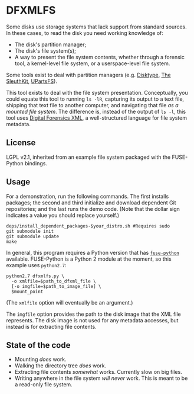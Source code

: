 # DFXMLFS

Some disks use storage systems that lack support from standard sources.  In these cases, to read the disk you need working knowledge of:

* The disk's partition manager;
* The disk's file system(s);
* A way to present the file system contents, whether through a forensic tool, a kernel-level file system, or a userspace-level file system.

Some tools exist to deal with partition managers (e.g. [Disktype](https://github.com/kamwoods/disktype), [The SleuthKit](https://github.com/sleuthkit/sleuthkit), [UPartsFS](https://github.com/ajnelson/upartsfs)).

This tool exists to deal with the file system presentation.  Conceptually, you could equate this tool to running `ls -lR`, capturing its output to a text file, shipping that text file to another computer, and navigating that file *as a mounted file system*.  The difference is, instead of the output of `ls -l`, this tool uses [Digital Forensics XML](http://forensicswiki.org/wiki/DFXML), a well-structured language for file system metadata.


## License

LGPL v2.1, inherited from an example file system packaged with the FUSE-Python bindings.


## Usage

For a demonstration, run the following commands.  The first installs packages; the second and third initialize and download dependent Git repositories; and the last runs the demo code.  (Note that the dollar sign indicates a value you should replace yourself.)

    deps/install_dependent_packages-$your_distro.sh #Requires sudo
    git submodule init
    git submodule update
    make

In general, this program requires a Python version that has [`fuse-python`](http://sourceforge.net/p/fuse/fuse-python/ci/master/tree/) available.  FUSE-Python is a Python 2 module at the moment, so this example uses `python2.7`:

    python2.7 dfxmlfs.py \
      -o xmlfile=$path_to_dfxml_file \
      [-o imgfile=$path_to_image_file] \
      $mount_point

(The `xmlfile` option will eventually be an argument.)

The `imgfile` option provides the path to the disk image that the XML file represents.  The disk image is not used for any metadata accesses, but instead is for extracting file contents.


## State of the code

* Mounting *does* work.
* Walking the directory tree *does* work.
* Extracting file contents *somewhat* works.  Currently slow on big files.
* Writing anywhere in the file system *will never* work.  This is meant to be a read-only file system.
